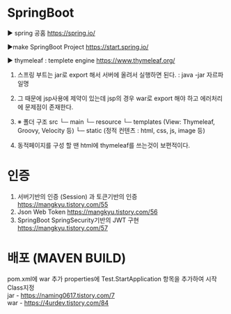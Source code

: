 # SpringBoot
▶ spring 공홈
https://spring.io/

▶make SpringBoot Project
https://start.spring.io/

▶ thymeleaf : templete engine
https://www.thymeleaf.org/

1. 스프링 부트는 jar로 export 해서 서버에 올려서 실행하면 된다. : java -jar 자르파일명
2. 그 때문에 jsp사용에 제약이 있는데 jsp의 경우 war로 export 해야 하고 에러처리에 문제점이 존재한다.
3. ※ 폴더 구조
      src
      └─ main
         └─ resource
            └─ templates (View: Thymeleaf, Groovy, Velocity 등)
            └─ static    (정적 컨텐츠 : html, css, js, image 등)

4. 동적페이지를 구성 할 땐 html에 thymeleaf를 쓰는것이 보편적이다.


# 인증
1. 서버기반의 인증 (Session) 과 토큰기반의 인증
      https://mangkyu.tistory.com/55
2. Json Web Token
      https://mangkyu.tistory.com/56
3. SpringBoot SpringSecurity기반의 JWT 구현
      https://mangkyu.tistory.com/57

# 배포 (MAVEN BUILD)
pom.xml에 <packaging>war</packaging> 추가
properties에 <start-class>Test.StartApplication</start-class> 항목을 추가하여 시작 Class지정 <br/>
jar - https://naming0617.tistory.com/7 <br/>
war - https://4urdev.tistory.com/84

